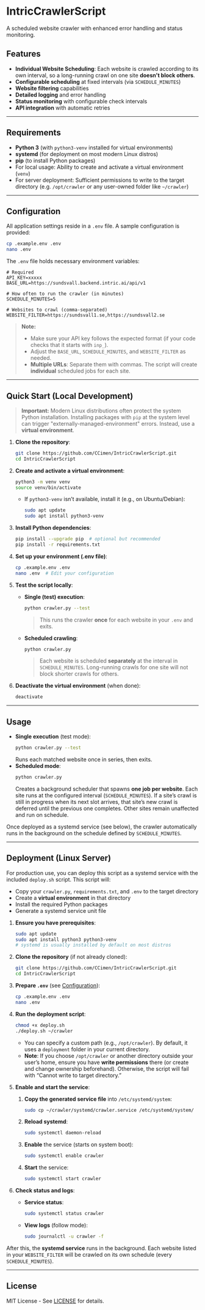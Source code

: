 # IntricCrawlerScript

A scheduled website crawler with enhanced error handling and status monitoring.

## Features

- **Individual Website Scheduling**: Each website is crawled according to its own interval, so a long-running crawl on one site **doesn't block others**.
- **Configurable scheduling** at fixed intervals (via `SCHEDULE_MINUTES`)
- **Website filtering** capabilities
- **Detailed logging** and error handling
- **Status monitoring** with configurable check intervals
- **API integration** with automatic retries

---

## Requirements

- **Python 3** (with `python3-venv` installed for virtual environments)
- **systemd** (for deployment on most modern Linux distros)
- **pip** (to install Python packages)
- For local usage: Ability to create and activate a virtual environment (`venv`)
- For server deployment: Sufficient permissions to write to the target directory (e.g. `/opt/crawler` or any user-owned folder like `~/crawler`)

---

## Configuration

All application settings reside in a `.env` file. A sample configuration is provided:

```bash
cp .example.env .env
nano .env
```

The `.env` file holds necessary environment variables:

```env
# Required
API_KEY=xxxxx
BASE_URL=https://sundsvall.backend.intric.ai/api/v1

# How often to run the crawler (in minutes)
SCHEDULE_MINUTES=5

# Websites to crawl (comma-separated)
WEBSITE_FILTER=https://sundsvall1.se,https://sundsvall2.se
```

> **Note:** 
> - Make sure your API key follows the expected format (if your code checks that it starts with `inp_`).  
> - Adjust the `BASE_URL`, `SCHEDULE_MINUTES`, and `WEBSITE_FILTER` as needed.
> - **Multiple URLs**: Separate them with commas. The script will create **individual** scheduled jobs for each site.

---

## Quick Start (Local Development)

> **Important:** Modern Linux distributions often protect the system Python installation. Installing packages with `pip` at the system level can trigger "externally-managed-environment" errors. Instead, use a **virtual environment**.

1. **Clone the repository**:
    ```bash
    git clone https://github.com/CCimen/IntricCrawlerScript.git
    cd IntricCrawlerScript
    ```

2. **Create and activate a virtual environment**:
    ```bash
    python3 -m venv venv
    source venv/bin/activate
    ```
    - If `python3-venv` isn’t available, install it (e.g., on Ubuntu/Debian):
      ```bash
      sudo apt update
      sudo apt install python3-venv
      ```

3. **Install Python dependencies**:
    ```bash
    pip install --upgrade pip  # optional but recommended
    pip install -r requirements.txt
    ```

4. **Set up your environment (.env file)**:
    ```bash
    cp .example.env .env
    nano .env  # Edit your configuration
    ```

5. **Test the script locally**:
    - **Single (test) execution**:
      ```bash
      python crawler.py --test
      ```
      > This runs the crawler **once** for each website in your `.env` and exits.
    - **Scheduled crawling**:
      ```bash
      python crawler.py
      ```
      > Each website is scheduled **separately** at the interval in `SCHEDULE_MINUTES`. Long-running crawls for one site will not block shorter crawls for others.

6. **Deactivate the virtual environment** (when done):
    ```bash
    deactivate
    ```

---

## Usage

- **Single execution** (test mode):
  ```bash
  python crawler.py --test
  ```
  Runs each matched website once in series, then exits.
- **Scheduled mode**:
  ```bash
  python crawler.py
  ```
  Creates a background scheduler that spawns **one job per website**. Each site runs at the configured interval (`SCHEDULE_MINUTES`). If a site’s crawl is still in progress when its next slot arrives, that site’s new crawl is deferred until the previous one completes. Other sites remain unaffected and run on schedule.

Once deployed as a systemd service (see below), the crawler automatically runs in the background on the schedule defined by `SCHEDULE_MINUTES`.

---

## Deployment (Linux Server)

For production use, you can deploy this script as a systemd service with the included `deploy.sh` script. This script will:

- Copy your `crawler.py`, `requirements.txt`, and `.env` to the target directory
- Create a **virtual environment** in that directory
- Install the required Python packages
- Generate a systemd service unit file

1. **Ensure you have prerequisites**:
    ```bash
    sudo apt update
    sudo apt install python3 python3-venv
    # systemd is usually installed by default on most distros
    ```

2. **Clone the repository** (if not already cloned):
    ```bash
    git clone https://github.com/CCimen/IntricCrawlerScript.git
    cd IntricCrawlerScript
    ```

3. **Prepare `.env`** (see [Configuration](#configuration)):
    ```bash
    cp .example.env .env
    nano .env
    ```

4. **Run the deployment script**:
    ```bash
    chmod +x deploy.sh
    ./deploy.sh ~/crawler
    ```
    - You can specify a custom path (e.g., `/opt/crawler`). By default, it uses a `deployment` folder in your current directory.
    - **Note**: If you choose `/opt/crawler` or another directory outside your user’s home, ensure you have **write permissions** there (or create and change ownership beforehand). Otherwise, the script will fail with “Cannot write to target directory.”

5. **Enable and start the service**:
    1. **Copy the generated service file** into `/etc/systemd/system`:
        ```bash
        sudo cp ~/crawler/systemd/crawler.service /etc/systemd/system/
        ```
    2. **Reload systemd**:
        ```bash
        sudo systemctl daemon-reload
        ```
    3. **Enable** the service (starts on system boot):
        ```bash
        sudo systemctl enable crawler
        ```
    4. **Start** the service:
        ```bash
        sudo systemctl start crawler
        ```

6. **Check status and logs**:
    - **Service status**:
      ```bash
      sudo systemctl status crawler
      ```
    - **View logs** (follow mode):
      ```bash
      sudo journalctl -u crawler -f
      ```

After this, the **systemd service** runs in the background. Each website listed in your `WEBSITE_FILTER` will be crawled on its own schedule (every `SCHEDULE_MINUTES`).

---

## License

MIT License - See [LICENSE](LICENSE) for details.
